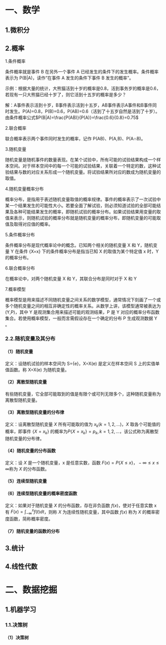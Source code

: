 # 一、数学
## 1.微积分

## 2.概率

1.条件概率

条件概率就是事件 B 在另外一个事件 A 已经发生的条件下的发生概率。条件概率表示为 P(B|A)，读作“在事件 A 发生的条件下事件 B 发生的概率”。

示例：根据大量的统计，大熊猫活到十岁的概率是0.8，活到事务岁的概率是0.6，若现有一只大熊猫已经十岁了，则它活到十五岁的概率是多少？

解：A事件表示活到十岁，B事件表示活到十五岁，AB事件表示A事件和B事件同时发生。P(A)=0.8，P(B)=0.6，P(AB)=0.6（活到了十五岁自然是活到了十岁）。由条件概率公式$P(B|A)=\frac{P(AB)}{P(A)}=\frac{0.6}{0.8}=0.75$

2.联合概率

联合概率表示两个事件同时发生的概率，记作 P(AB)、P(A,B)、P(A∩B)。

3.随机变量

随机变量是随机事件的数量表现。在某个试验中，所有可能的试验结果构成一个样本空间。对于样本空间中的每一个可能的试验结果，关联着一个特定的数，这种试验结果与数的对应关系形成一个随机变量。将试验结果所对应的数成为随机变量的取值。

4.随机变量概率分布

概率分布，是指用于表述随机变量取值的概率规律。事件的概率表示了一次试验中某一个结果发生的可能性大小。若要全面了解试验，则必须知道试验的全部可能结果及各种可能结果发生的概率，即随机试验的概率分布。如果试验结果用变量的取值来表示，则随机试验的概率分布就是随机变量的概率分布，即随机变量的可能取值及取得对应值的概率。

5.条件概率分布

条件概率分布是现代概率论中的概念。已知两个相关的随机变量 X 和 Y，随机变量 Y 在条件 {X=x} 下的条件概率分布是指当已知 X 的取值为某个特定值 x 时，Y 的概率分布。

6.联合概率分布

在概率论中，对两个随机变量 X 和 Y，其联合分布是同时对于 X 和 Y


7.概率模型

概率模型是用来描述不同随机变量之间关系的数学模型，通常情况下刻画了一个或多个随机变量之间的相互非确定性的概率关系。从数学上讲，该模型通常被表达为 (Y,P)，其中 Y 是观测集合用来描述可能的观测结果，P 是 Y 对应的概率分布函数集合。若使用概率模型，一般而言需假设存在一个确定的分布 P 生成观测数据 Y 。

### 2.2.随机变量及其分布

#### （1）随机变量
定义：设随机试验的样本空间为 S={e}，X=X(e) 是定义在样本空间 S 上的实值单值函数。称 X=X(e) 为随机变量。

#### （2）离散型随机变量
有些随机变量，它全部可能取到的值是有限个或可列无限多个，这种随机变量称为离散型随机变量。

#### （3）离散型随机变量的分布律
定义：设离散型随机变量 $X$ 所有可能取的值为 $x_k(k=1,2,...)$，$X$ 取各个可能值的概率，即事件 $\{X=x_k\}$ 的概率为$P\{X=x_k\}=p_k,k=1,2,...$，该公式称为离散型随机变量的分布律。

#### （4）随机变量的分布函数
定义：设 $X$ 是一个随机变量，x 是任意实数，函数 $F(x)=P\{X\leq x\}，-\infty\leq x\leq \infty$称为 $X$ 的分布函数。

#### （5）连续型随机变量

#### （6）连续型随机变量的概率密度函数
定义：如果对于随机变量 $X$ 的分布函数，存在非负函数 $f(x)$，使对于任意实数 x 有 $F(x)=\int_{-\infty}^xf(t)dt$，则称 $X$ 为连续性随机变量，其中函数 $f(x)$ 称为 $X$ 的概率密度函数，简称概率密度。

#### （7）随机变量的函数的分布


## 3.统计

## 4.线性代数

# 二、数据挖掘
## 1.机器学习
### 1.1.决策树
#### （1）决策树

